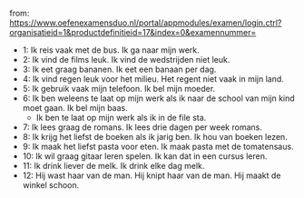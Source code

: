 from: https://www.oefenexamensduo.nl/portal/appmodules/examen/login.ctrl?organisatieid=1&productdefinitieid=17&index=0&examennummer=

- 1: Ik reis vaak met de bus. Ik ga naar mijn werk.
- 2: Ik vind de films leuk. Ik vind de wedstrijden niet leuk.
- 3: Ik eet graag bananen. Ik eet een banaan per dag.
- 4: Ik vind regen leuk voor het milieu. Het regent niet vaak in mijn land.
- 5: Ik gebruik vaak mijn telefoon. Ik bel mijn moeder.
- 6: Ik ben weleens te laat op mijn werk als ik naar de school van mijn kind moet gaan. Ik bel mijn baas.
  - Ik ben te laat op mijn werk als ik in de file sta.
- 7: Ik lees graag de romans. Ik lees drie dagen per week romans.
- 8: Ik krijg het liefst de boeken als ik jarig ben. Ik hou van boeken lezen.
- 9: Ik maak het liefst pasta voor eten. Ik maak pasta met de tomatensaus.
- 10: Ik wil graag gitaar leren spelen. Ik kan dat in een cursus leren.
- 11: Ik drink liever de melk. Ik drink elke dag melk.
- 12: Hij wast haar van de man. Hij knipt haar van de man. Hij maakt de winkel schoon.
